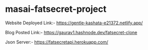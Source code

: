 # masai-fatsecret-project

Website Deployed Link:- https://gentle-kashata-e21372.netlify.app/

Blog Posted Link:- https://gaurav1.hashnode.dev/fatsecret-clone

Json Server:- https://fatsecretapi.herokuapp.com/
